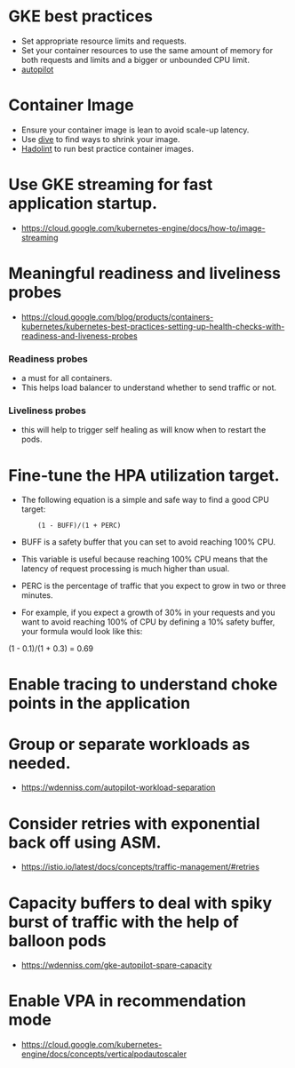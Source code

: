 # GKE best practices
- Set appropriate resource limits and requests.
- Set your container resources to use the same amount of memory for both requests and limits and a bigger or unbounded CPU limit.
- [autopilot](https://cloud.google.com/kubernetes-engine/docs/concepts/autopilot-resource-requests)

# Container Image
- Ensure your container image is lean to avoid scale-up latency. 
- Use [dive](https://github.com/wagoodman/dive) to find ways to shrink your image. 
- [Hadolint](https://hadolint.github.io/hadolint/)  to run best practice container images.


# Use GKE streaming for fast application startup. 
- https://cloud.google.com/kubernetes-engine/docs/how-to/image-streaming
  
# Meaningful readiness and liveliness probes
- https://cloud.google.com/blog/products/containers-kubernetes/kubernetes-best-practices-setting-up-health-checks-with-readiness-and-liveness-probes
  
### Readiness probes 
- a must for all containers.
- This helps load balancer to understand whether to send traffic or not. 

### Liveliness probes 
- this will help to trigger self healing as will know when to restart the pods.

# Fine-tune the HPA utilization target.
- The following equation is a simple and safe way to find a good CPU target: 

          (1 - BUFF)/(1 + PERC)

- BUFF is a safety buffer that you can set to avoid reaching 100% CPU.
- This variable is useful because reaching 100% CPU means that the latency of request processing is much higher than usual. 
- PERC is the percentage of traffic that you expect to grow in two or three minutes.

- For example, if you expect a growth of 30% in your requests and you want to avoid reaching 100% of CPU by defining a 10% safety buffer, your formula would look like this:

(1 - 0.1)/(1 + 0.3) = 0.69

# Enable tracing to understand choke points in the application

# Group or separate workloads as needed. 
- https://wdenniss.com/autopilot-workload-separation

#  Consider retries with exponential back off using ASM.
- https://istio.io/latest/docs/concepts/traffic-management/#retries
  
#  Capacity buffers to deal with spiky burst of traffic with the help of balloon pods
- https://wdenniss.com/gke-autopilot-spare-capacity
  
#  Enable VPA in recommendation mode 
- https://cloud.google.com/kubernetes-engine/docs/concepts/verticalpodautoscaler



